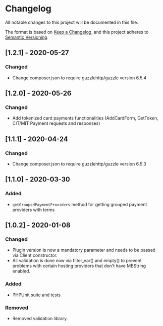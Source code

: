 # Changelog
All notable changes to this project will be documented in this file.

The format is based on [Keep a Changelog](https://keepachangelog.com/en/1.0.0/),
and this project adheres to [Semantic Versioning](https://semver.org/spec/v2.0.0.html).

## [1.2.1] - 2020-05-27

### Changed

- Change composer.json to require guzzlehttp/guzzle version 6.5.4

## [1.2.0] - 2020-05-26

### Changed

- Add tokenized card payments functionalities (AddCardForm, GetToken, CIT/MIT Payment requests and responses)

## [1.1.1] - 2020-04-24

### Changed

- Change composer.json to require guzzlehttp/guzzle version 6.5.3

## [1.1.0] - 2020-03-30

### Added
- `getGroupedPaymentProviders` method for getting grouped payment providers with terms

## [1.0.2] - 2020-01-08

### Changed
- Plugin version is now a mandatory parameter and needs to be passed via Client constructor.
- All validation is done now via filter_var() and empty() to prevent problems with certain hosting providers that don't have MBString enabled.

### Added
- PHPUnit suite and tests

### Removed
- Removed validation library.


